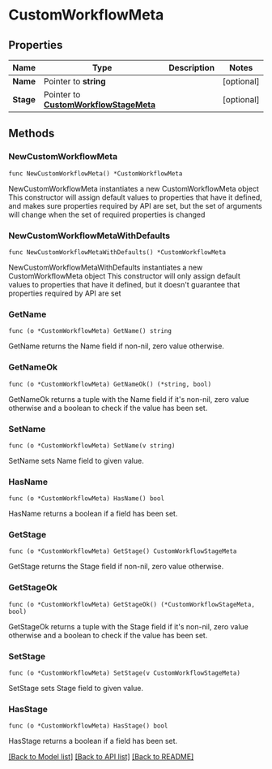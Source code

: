 # CustomWorkflowMeta

## Properties

Name | Type | Description | Notes
------------ | ------------- | ------------- | -------------
**Name** | Pointer to **string** |  | [optional] 
**Stage** | Pointer to [**CustomWorkflowStageMeta**](CustomWorkflowStageMeta.md) |  | [optional] 

## Methods

### NewCustomWorkflowMeta

`func NewCustomWorkflowMeta() *CustomWorkflowMeta`

NewCustomWorkflowMeta instantiates a new CustomWorkflowMeta object
This constructor will assign default values to properties that have it defined,
and makes sure properties required by API are set, but the set of arguments
will change when the set of required properties is changed

### NewCustomWorkflowMetaWithDefaults

`func NewCustomWorkflowMetaWithDefaults() *CustomWorkflowMeta`

NewCustomWorkflowMetaWithDefaults instantiates a new CustomWorkflowMeta object
This constructor will only assign default values to properties that have it defined,
but it doesn't guarantee that properties required by API are set

### GetName

`func (o *CustomWorkflowMeta) GetName() string`

GetName returns the Name field if non-nil, zero value otherwise.

### GetNameOk

`func (o *CustomWorkflowMeta) GetNameOk() (*string, bool)`

GetNameOk returns a tuple with the Name field if it's non-nil, zero value otherwise
and a boolean to check if the value has been set.

### SetName

`func (o *CustomWorkflowMeta) SetName(v string)`

SetName sets Name field to given value.

### HasName

`func (o *CustomWorkflowMeta) HasName() bool`

HasName returns a boolean if a field has been set.

### GetStage

`func (o *CustomWorkflowMeta) GetStage() CustomWorkflowStageMeta`

GetStage returns the Stage field if non-nil, zero value otherwise.

### GetStageOk

`func (o *CustomWorkflowMeta) GetStageOk() (*CustomWorkflowStageMeta, bool)`

GetStageOk returns a tuple with the Stage field if it's non-nil, zero value otherwise
and a boolean to check if the value has been set.

### SetStage

`func (o *CustomWorkflowMeta) SetStage(v CustomWorkflowStageMeta)`

SetStage sets Stage field to given value.

### HasStage

`func (o *CustomWorkflowMeta) HasStage() bool`

HasStage returns a boolean if a field has been set.


[[Back to Model list]](../README.md#documentation-for-models) [[Back to API list]](../README.md#documentation-for-api-endpoints) [[Back to README]](../README.md)


